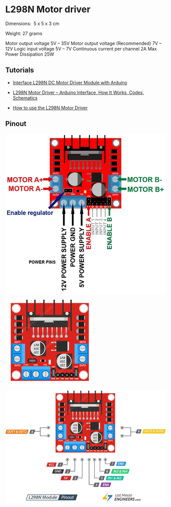 # L298N Motor driver

 Dimensions: ‎ 5 x 5 x 3 cm

Weight: 27 grams 

Motor output voltage	5V – 35V
Motor output voltage (Recommended)	7V – 12V
Logic input voltage	5V – 7V
Continuous current per channel	2A
Max Power Dissipation	25W

## Tutorials

* [Interface L298N DC Motor Driver Module with Arduino](https://lastminuteengineers.com/l298n-dc-stepper-driver-arduino-tutorial/)

* [L298N Motor Driver – Arduino Interface, How It Works, Codes, Schematics](https://howtomechatronics.com/tutorials/arduino/arduino-dc-motor-control-tutorial-l298n-pwm-h-bridge/)

* [How to use the L298N Motor Driver ](https://create.arduino.cc/projecthub/ryanchan/how-to-use-the-l298n-motor-driver-b124c5)



## Pinout

![motor_driver_wiring](./assets/images/motor_driver_wiring.jpg)

![motor_driver_wiring](./assets/images/L298n.png)

![motor_driver_wiring](./assets/images/L298n_diagram.png)